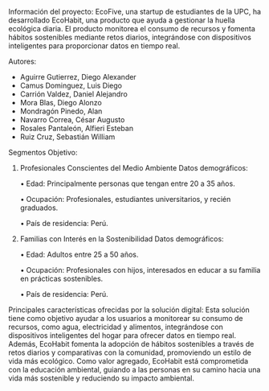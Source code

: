 Información del proyecto:
EcoFive, una startup de estudiantes de la UPC, ha desarrollado EcoHabit, una producto que ayuda a gestionar la huella ecológica diaria. El producto monitorea el consumo de recursos y fomenta hábitos sostenibles mediante retos diarios, integrándose con dispositivos inteligentes para proporcionar datos en tiempo real.

Autores:
- Aguirre Gutierrez, Diego Alexander
- Camus Dominguez, Luis Diego
- Carrión Valdez, Daniel Alejandro
- Mora Blas, Diego Alonzo
- Mondragón Pinedo, Alan
- Navarro Correa, César Augusto
- Rosales Pantaleón, Alfieri Esteban
- Ruiz Cruz, Sebastián William

Segmentos Objetivo:
1.	Profesionales Conscientes del Medio Ambiente
Datos demográficos:

    •	Edad: Principalmente personas que tengan entre 20 a 35 años.

    •	Ocupación: Profesionales, estudiantes universitarios, y recién graduados.
  
    •	País de residencia: Perú.
  
3.	Familias con Interés en la Sostenibilidad
Datos demográficos:

    •	Edad: Adultos entre 25 a 50 años.

    •	Ocupación: Profesionales con hijos, interesados en educar a su familia en prácticas sostenibles.
  
    •	País de residencia: Perú.

Principales características ofrecidas por la solución digital:
Esta solución tiene como objetivo ayudar a los usuarios a monitorear su consumo de recursos, como agua, electricidad y alimentos, integrándose con dispositivos inteligentes del hogar para ofrecer datos en tiempo real. Además, EcoHabit fomenta la adopción de hábitos sostenibles a través de retos diarios y comparativas con la comunidad, promoviendo un estilo de vida más ecológico. Como valor agregado, EcoHabit está comprometida con la educación ambiental, guiando a las personas en su camino hacia una vida más sostenible y reduciendo su impacto ambiental.
